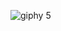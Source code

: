 ![giphy 5](https://user-images.githubusercontent.com/34093736/36481055-de81b468-170e-11e8-805c-927959d31f03.gif)
